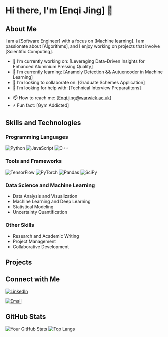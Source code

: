 # Hi there, I'm [Enqi Jing] 👋


## About Me

I am a [Software Engineer] with a focus on [Machine learning]. I am passionate about [Algorithms], and I enjoy working on projects that involve [Scientific Computing].

- 🔭 I’m currently working on: [Leveraging Data-Driven Insights for Enhanced Aluminium Pressing Quality]
- 🌱 I’m currently learning: [Anamoly Detection && Autuencoder in Machine Learning]
- 👯 I’m looking to collaborate on: [Graduate Schemes Application]
- 🤔 I’m looking for help with: [Technical Interview Preparatitons]
<!-- - 💬 Ask me about: [Your Areas of Expertise] -->
- 📫 How to reach me: [Enqi.jing@warwick.ac.uk]
- ⚡ Fun fact: [Gym Addicted]

## Skills and Technologies

### Programming Languages
![Python](https://img.shields.io/badge/-Python-3776AB?style=flat-square&logo=python&logoColor=white)
![JavaScript](https://img.shields.io/badge/-JavaScript-F7DF1E?style=flat-square&logo=javascript&logoColor=black)
![C++](https://img.shields.io/badge/-C++-00599C?style=flat-square&logo=c%2B%2B&logoColor=white)

### Tools and Frameworks
![TensorFlow](https://img.shields.io/badge/-TensorFlow-FF6F00?style=flat-square&logo=tensorflow&logoColor=white)
![PyTorch](https://img.shields.io/badge/-PyTorch-EE4C2C?style=flat-square&logo=pytorch&logoColor=white)
![Pandas](https://img.shields.io/badge/-Pandas-150458?style=flat-square&logo=pandas&logoColor=white)
![SciPy](https://img.shields.io/badge/-SciPy-8CAAE6?style=flat-square&logo=scipy&logoColor=white)

### Data Science and Machine Learning
- Data Analysis and Visualization
- Machine Learning and Deep Learning
- Statistical Modeling
- Uncertainty Quantification

### Other Skills
- Research and Academic Writing
- Project Management
- Collaborative Development

## Projects
<!--
### [Project 1 Title](Link to Project)
![Project 1 Screenshot](Link to Screenshot or Badge)

Description of Project 1. Highlight the key features, technologies used, and the impact of the project.

### [Project 2 Title](Link to Project)
![Project 2 Screenshot](Link to Screenshot or Badge)

Description of Project 2. Highlight the key features, technologies used, and the impact of the project.

## Publications and Research

### [Research Paper 1 Title](Link to Paper)
Summary of Research Paper 1. Mention the journal/conference, main contributions, and significance.

### [Research Paper 2 Title](Link to Paper)
Summary of Research Paper 2. Mention the journal/conference, main contributions, and significance.
-->
## Connect with Me

[![LinkedIn](https://img.shields.io/badge/-LinkedIn-0077B5?style=flat-square&logo=linkedin&logoColor=white)]([https://www.linkedin.com/in/your-linkedin-profile](https://www.linkedin.com/in/enqi-jing-b36600157/))

[![Email](https://img.shields.io/badge/-Email-D14836?style=flat-square&logo=gmail&logoColor=white)](mailto:Enqi.Jing@warwick.ac.uk)

## GitHub Stats

![Your GitHub Stats](https://github-readme-stats.vercel.app/api?username=your-username&show_icons=true&theme=radical)
![Top Langs](https://github-readme-stats.vercel.app/api/top-langs/?username=your-username&layout=compact&theme=radical)


<!-- Optional: Add other sections such as achievements, certificates, etc. -->
